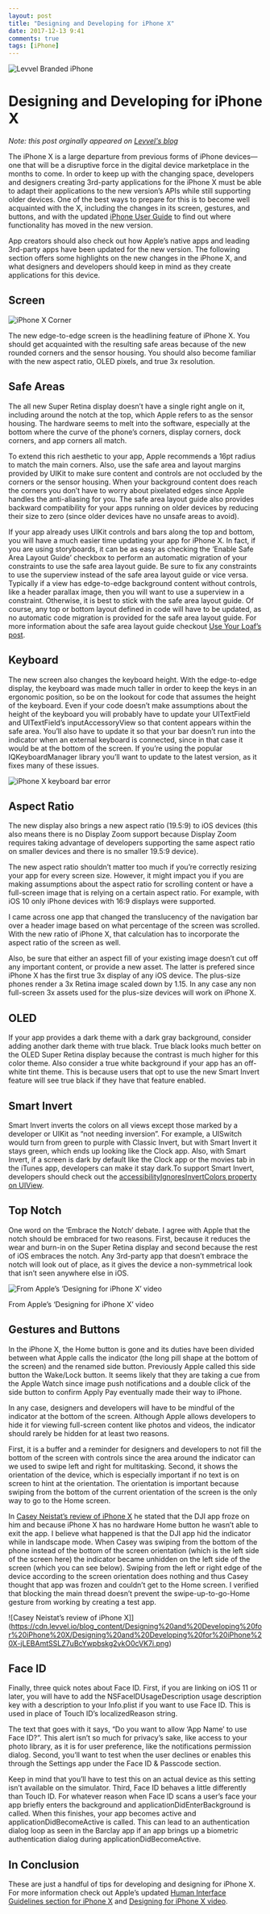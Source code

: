 ```yaml
---
layout: post
title: "Designing and Developing for iPhone X"
date: 2017-12-13 9:41
comments: true
tags: [iPhone] 
---
```


![Levvel Branded iPhone](https://cdn.levvel.io/blog_content/Designing%20and%20Developing%20for%20iPhone%20X/Designing%20and%20Developing%20for%20iPhone%20X-c5SzfSJ4vf4uNKJjvDl2mhyK1fMlYpKu.jpeg)

# Designing and Developing for iPhone X

_Note: this post orginally appeared on [Levvel's blog](https://www.levvel.io/our-ideas/Designing-and-Developing-for-iPhone-X)_

The iPhone X is a large departure from previous forms of iPhone devices—one that will be a disruptive force in the digital device marketplace in the months to come\. In order to keep up with the changing space, developers and designers creating 3rd\-party applications for the iPhone X must be able to adapt their applications to the new version’s APIs while still supporting older devices\. One of the best ways to prepare for this is to become well acquainted with the X, including the changes in its screen, gestures, and buttons, and with the updated [iPhone User Guide](http://help.apple.com/iphone/11/#/) to find out where functionality has moved in the new version\. 

App creators should also check out how Apple’s native apps and leading 3rd\-party apps have been updated for the new version\. The following section offers some highlights on the new changes in the iPhone X, and what designers and developers should keep in mind as they create applications for this device\.

## Screen

![iPhone X Corner](https://cdn.levvel.io/blog_content/Designing%20and%20Developing%20for%20iPhone%20X/Designing%20and%20Developing%20for%20iPhone%20X-tTBb1vc4Zb7aBaOrm8ZmdBwZkgCcxHRo.png)

The new edge\-to\-edge screen is the headlining feature of iPhone X\. You should get acquainted with the resulting safe areas because of the new rounded corners and the sensor housing\. You should also become familiar with the new aspect ratio, OLED pixels, and true 3x resolution\.

## Safe Areas

The all new Super Retina display doesn’t have a single right angle on it, including around the notch at the top, which Apple refers to as the sensor housing\. The hardware seems to melt into the software, especially at the bottom where the curve of the phone’s corners, display corners, dock corners, and app corners all match\.

To extend this rich aesthetic to your app, Apple recommends a 16pt radius to match the main corners\. Also, use the safe area and layout margins provided by UIKit to make sure content and controls are not occluded by the corners or the sensor housing\. When your background content does reach the corners you don’t have to worry about pixelated edges since Apple handles the anti\-aliasing for you\. The safe area layout guide also provides backward compatibility for your apps running on older devices by reducing their size to zero \(since older devices have no unsafe areas to avoid\)\. 

If your app already uses UIKit controls and bars along the top and bottom, you will have a much easier time updating your app for iPhone X\. In fact, if you are using storyboards, it can be as easy as checking the ‘Enable Safe Area Layout Guide’ checkbox to perform an automatic migration of your constraints to use the safe area layout guide\. Be sure to fix any constraints to use the superview instead of the safe area layout guide or vice versa\. Typically if a view has edge\-to\-edge background content without controls, like a header parallax image, then you will want to use a superview in a constraint\. Otherwise, it is best to stick with the safe area layout guide\. Of course, any top or bottom layout defined in code will have to be updated, as no automatic code migration is provided for the safe area layout guide\. For more information about the safe area layout guide checkout [Use Your Loaf’s post](https://useyourloaf.com/blog/safe-area-layout-guide/)\.

## Keyboard

The new screen also changes the keyboard height\. With the edge\-to\-edge display, the keyboard was made much taller in order to keep the keys in an ergonomic position, so be on the lookout for code that assumes the height of the keyboard\. Even if your code doesn’t make assumptions about the height of the keyboard you will probably have to update your UITextField and UITextField’s inputAccessoryView so that content appears within the safe area\. You’ll also have to update it so that your bar doesn’t run into the indicator when an external keyboard is connected, since in that case it would be at the bottom of the screen\. If you’re using the popular IQKeyboardManager library you’ll want to update to the latest version, as it fixes many of these issues\.

![iPhone X keyboard bar error](https://cdn.levvel.io/blog_content/Designing%20and%20Developing%20for%20iPhone%20X/Designing%20and%20Developing%20for%20iPhone%20X-ueHdDpIkfUf1rAdOpYgLYDAHgJQppYjC.png)

## Aspect Ratio

The new display also brings a new aspect ratio \(19\.5:9\) to iOS devices \(this also means there is no Display Zoom support because Display Zoom requires taking advantage of developers supporting the same aspect ratio on smaller devices and there is no smaller 19\.5:9 device\)\. 

The new aspect ratio shouldn’t matter too much if you’re correctly resizing your app for every screen size\. However, it might impact you if you are making assumptions about the aspect ratio for scrolling content or have a full\-screen image that is relying on a certain aspect ratio\. For example, with iOS 10 only iPhone devices with 16:9 displays were supported\. 

I came across one app that changed the translucency of the navigation bar over a header image based on what percentage of the screen was scrolled\. With the new ratio of iPhone X, that calculation has to incorporate the aspect ratio of the screen as well\.

Also, be sure that either an aspect fill of your existing image doesn’t cut off any important content, or provide a new asset\. The latter is prefered since iPhone X has the first true 3x display of any iOS device\. The plus\-size phones render a 3x Retina image scaled down by 1\.15\. In any case any non full\-screen 3x assets used for the plus\-size devices will work on iPhone X\.

## OLED

If your app provides a dark theme with a dark gray background, consider adding another dark theme with true black\. True black looks much better on the OLED Super Retina display because the contrast is much higher for this color theme\. Also consider a true white background if your app has an off\-white tint theme\. This is because users that opt to use the new Smart Invert feature will see true black if they have that feature enabled\.

## Smart Invert

Smart Invert inverts the colors on all views except those marked by a developer or UIKit as “not needing inversion”\. For example, a UISwitch would turn from green to purple with Classic Invert, but with Smart Invert it stays green, which ends up looking like the Clock app\. Also, with Smart Invert, if a screen is dark by default like the Clock app or the movies tab in the iTunes app, developers can make it stay dark\.To support Smart Invert, developers should check out the [accessibilityIgnoresInvertColors property on UIView](https://developer.apple.com/documentation/uikit/uiview/2865843-accessibilityignoresinvertcolors)\.

## Top Notch

One word on the ‘Embrace the Notch’ debate\. I agree with Apple that the notch should be embraced for two reasons\. First, because it reduces the wear and burn\-in on the Super Retina display and second because the rest of iOS embraces the notch\. Any 3rd\-party app that doesn’t embrace the notch will look out of place, as it gives the device a non\-symmetrical look that isn’t seen anywhere else in iOS\.

![From Apple’s ‘Designing for iPhone X’ video](https://cdn.levvel.io/blog_content/Designing%20and%20Developing%20for%20iPhone%20X/Designing%20and%20Developing%20for%20iPhone%20X-eoU4aDJEhXNYf3JO9Y9D5EbU34HW73pX.jpeg)

From Apple’s ‘Designing for iPhone X’ video

## Gestures and Buttons

In the iPhone X, the Home button is gone and its duties have been divided between what Apple calls the indicator \(the long pill shape at the bottom of the screen\) and the renamed side button\. Previously Apple called this side button the Wake/Lock button\. It seems likely that they are taking a cue from the Apple Watch since image push notifications and a double click of the side button to confirm Apply Pay eventually made their way to iPhone\.

In any case, designers and developers will have to be mindful of the indicator at the bottom of the screen\. Although Apple allows developers to hide it for viewing full\-screen content like photos and videos, the indicator should rarely be hidden for at least two reasons\. 

First, it is a buffer and a reminder for designers and developers to not fill the bottom of the screen with controls since the area around the indicator can we used to swipe left and right for multitasking\. Second, it shows the orientation of the device, which is especially important if no text is on screen to hint at the orientation\. The orientation is important because swiping from the bottom of the current orientation of the screen is the only way to go to the Home screen\. 

In [Casey Neistat’s review of iPhone X](https://youtu.be/-7dTzc8kTOY?t=2m21s) he stated that the DJI app froze on him and because iPhone X has no hardware Home button he wasn’t able to exit the app\. I believe what happened is that the DJI app hid the indicator while in landscape mode\. When Casey was swiping from the bottom of the phone instead of the bottom of the screen orientation \(which is the left side of the screen here\) the indicator became unhidden on the left side of the screen \(which you can see below\)\. Swiping from the left or right edge of the device according to the screen orientation does nothing and thus Casey thought that app was frozen and couldn’t get to the Home screen\. I verified that blocking the main thread doesn’t prevent the swipe\-up\-to\-go\-Home gesture from working by creating a test app\.

![Casey Neistat’s review of iPhone X]](https://cdn.levvel.io/blog_content/Designing%20and%20Developing%20for%20iPhone%20X/Designing%20and%20Developing%20for%20iPhone%20X-jLEBAmtSSLZ7uBcYwpbskg2vkO0cVK7i.png)

## Face ID

Finally, three quick notes about Face ID\. First, if you are linking on iOS 11 or later, you will have to add the NSFaceIDUsageDescription usage description key with a description to your Info\.plist if you want to use Face ID\. This is used in place of Touch ID’s localizedReason string\. 

The text that goes with it says, “Do you want to allow ‘App Name’ to use Face ID?”\. This alert isn’t so much for privacy’s sake, like access to your photo library, as it is for user preference, like the notifications permission dialog\. Second, you’ll want to test when the user declines or enables this through the Settings app under the Face ID & Passcode section\. 

Keep in mind that you’ll have to test this on an actual device as this setting isn’t available on the simulator\. Third, Face ID behaves a little differently than Touch ID\. For whatever reason when Face ID scans a user’s face your app briefly enters the background and applicationDidEnterBackground is called\. When this finishes, your app becomes active and applicationDidBecomeActive is called\. This can lead to an authentication dialog loop as seen in the Barclay app if an app brings up a biometric authentication dialog during applicationDidBecomeActive\.

## In Conclusion

These are just a handful of tips for developing and designing for iPhone X\. For more information check out Apple’s updated [Human Interface Guidelines section for iPhone X](https://developer.apple.com/ios/human-interface-guidelines/overview/iphone-x/) and [Designing for iPhone X video](https://developer.apple.com/videos/play/fall2017/801/).


